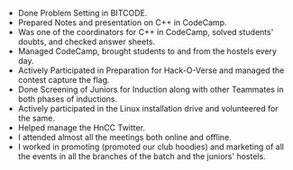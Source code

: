 
- Done Problem Setting in BITCODE.
- Prepared Notes and presentation on C++ in CodeCamp.
- Was one of the coordinators for C++ in CodeCamp, solved students' doubts, and checked answer sheets.
- Managed CodeCamp, brought students to and from the hostels every day.
- Actively Participated in Preparation for Hack-O-Verse and managed the contest capture the flag.
- Done Screening of Juniors for Induction along with other Teammates in both phases of inductions.
- Actively participated in the Linux installation drive and volunteered for the same.
- Helped manage the HnCC Twitter.
- I attended almost all the meetings both online and offline.
- I worked in promoting (promoted our club hoodies) and marketing of all the events in all the branches of the batch and the juniors' hostels.
